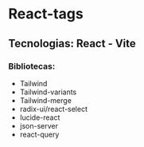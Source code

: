 # React-tags

## Tecnologias: React - Vite

### Bibliotecas:

- Tailwind
- Tailwind-variants
- Tailwind-merge
- radix-ui/react-select
- lucide-react
- json-server
- react-query
